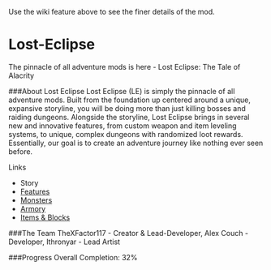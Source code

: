 Use the wiki feature above to see the finer details of the mod.

# Lost-Eclipse
The pinnacle of all adventure mods is here - Lost Eclipse: The Tale of Alacrity

###About Lost Eclipse
Lost Eclipse (LE) is simply the pinnacle of all adventure mods. Built from the foundation up centered around a unique, expansive storyline, you will be doing more than just killing bosses and raiding dungeons. Alongside the storyline, Lost Eclipse brings in several new and innovative features, from custom weapon and item leveling systems, to unique, complex dungeons with randomized loot rewards. Essentially, our goal is to create an adventure journey like nothing ever seen before.

Links
* Story
* [Features](https://github.com/TheXFactor117/Lost-Eclipse/wiki/Features)
* [Monsters](https://github.com/TheXFactor117/Lost-Eclipse/wiki/Monsters)
* [Armory](https://github.com/TheXFactor117/Lost-Eclipse/wiki/Armory)
* [Items & Blocks](https://github.com/TheXFactor117/Lost-Eclipse/wiki/Items-&-Blocks)

###The Team
TheXFactor117 - Creator & Lead-Developer,
Alex Couch - Developer,
Ithronyar - Lead Artist

###Progress
Overall Completion: 32%
